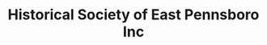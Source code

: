 ---
layout: repo
title: "Historical Society of East Pennsboro Inc"
id: 13934
permalink: repos/13934/
---